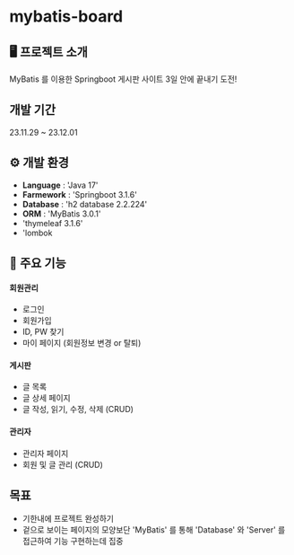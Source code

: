 # mybatis-board

## 🖥️ 프로젝트 소개
MyBatis 를 이용한 Springboot 게시판 사이트
3일 안에 끝내기 도전!

## 개발 기간
23.11.29 ~ 23.12.01

## ⚙️ 개발 환경
- **Language** : 'Java 17'
- **Farmework** : 'Springboot 3.1.6'
- **Database** : 'h2 database 2.2.224'
- **ORM** : 'MyBatis 3.0.1'
- 'thymeleaf 3.1.6'
- 'lombok

## 📌 주요 기능
#### 회원관리
- 로그인
- 회원가입
- ID, PW 찾기
- 마이 페이지 (회원정보 변경 or 탈퇴)

#### 게시판
- 글 목록
- 글 상세 페이지
- 글 작성, 읽기, 수정, 삭제 (CRUD)

#### 관리자
- 관리자 페이지
- 회원 및 글 관리 (CRUD)

## 목표
- 기한내에 프로젝트 완성하기
- 겉으로 보이는 페이지의 모양보단 'MyBatis' 를 통해 'Database' 와 'Server' 를 접근하여 기능 구현하는데 집중